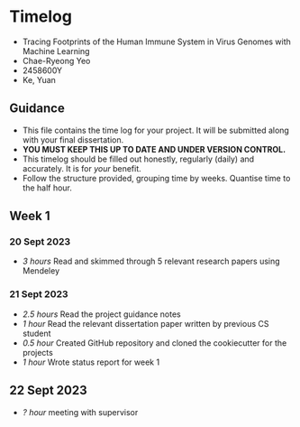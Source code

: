 # Timelog

* Tracing Footprints of the Human Immune System in Virus Genomes with Machine Learning
* Chae-Ryeong Yeo
* 2458600Y
* Ke, Yuan

## Guidance

* This file contains the time log for your project. It will be submitted along with your final dissertation.
* **YOU MUST KEEP THIS UP TO DATE AND UNDER VERSION CONTROL.**
* This timelog should be filled out honestly, regularly (daily) and accurately. It is for *your* benefit.
* Follow the structure provided, grouping time by weeks.  Quantise time to the half hour.

## Week 1

### 20 Sept 2023
* *3 hours* Read and skimmed through 5 relevant research papers using Mendeley

### 21 Sept 2023

* *2.5 hours* Read the project guidance notes
* *1 hour* Read the relevant dissertation paper written by previous CS student
* *0.5 hour* Created GitHub repository and cloned the cookiecutter for the projects
* *1 hour* Wrote status report for week 1

## 22 Sept 2023

* *? hour* meeting with supervisor
